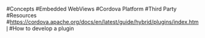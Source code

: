#Concepts
#Embedded WebViews
#Cordova Platform
#Third Party
#Resources
#https://cordova.apache.org/docs/en/latest/guide/hybrid/plugins/index.html
#How to develop a plugin
